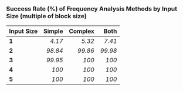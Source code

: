 ### Success Rate (%) of Frequency Analysis Methods by Input Size (multiple of block size)

**Input Size**|**Simple**|**Complex**|**Both**
:-----|-----:|-----:|-----:
**1**| *4.17*| *5.32*| *7.41*
**2**| *98.84*| *99.86*| *99.98*
**3**| *99.95*| *100*| *100*
**4**| *100*| *100*| *100*
**5**| *100*| *100*| *100*

